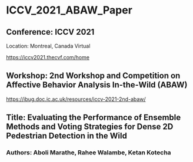 # ICCV_2021_ABAW_Paper

## Conference: ICCV 2021 

Location: Montreal, Canada Virtual

https://iccv2021.thecvf.com/home

## Workshop: 2nd Workshop and Competition on Affective Behavior Analysis In-the-Wild (ABAW)

https://ibug.doc.ic.ac.uk/resources/iccv-2021-2nd-abaw/

## Title: Evaluating the Performance of Ensemble Methods and Voting Strategies for Dense 2D Pedestrian Detection in the Wild

### Authors: Aboli Marathe, Rahee Walambe, Ketan Kotecha
